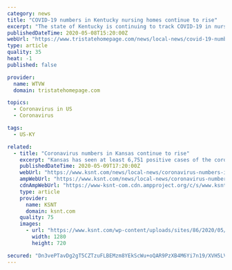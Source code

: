 ```yaml
---
category: news
title: "COVID-19 numbers in Kentucky nursing homes continue to rise"
excerpt: "The state of Kentucky is continuing to track COVID-19 in nursing homes across the state. As of May 7, 2020, the following facilities in the Tri-State viewing area have"
publishedDateTime: 2020-05-08T15:20:00Z
webUrl: "https://www.tristatehomepage.com/news/local-news/covid-19-numbers-in-kentucky-nursing-homes-continue-to-rise/"
type: article
quality: 35
heat: -1
published: false

provider:
  name: WTVW
  domain: tristatehomepage.com

topics:
  - Coronavirus in US
  - Coronavirus

tags:
  - US-KY

related:
  - title: "Coronavirus numbers in Kansas continue to rise"
    excerpt: "Kansas has seen at least 6,751 positive cases of the coronavirus, including 157 deaths as of May 9, according to the state health department. For a full"
    publishedDateTime: 2020-05-09T17:20:00Z
    webUrl: "https://www.ksnt.com/news/local-news/coronavirus-numbers-in-kansas-continue-to-rise/"
    ampWebUrl: "https://www.ksnt.com/news/local-news/coronavirus-numbers-in-kansas-continue-to-rise/amp/"
    cdnAmpWebUrl: "https://www-ksnt-com.cdn.ampproject.org/c/s/www.ksnt.com/news/local-news/coronavirus-numbers-in-kansas-continue-to-rise/amp/"
    type: article
    provider:
      name: KSNT
      domain: ksnt.com
    quality: 75
    images:
      - url: "https://www.ksnt.com/wp-content/uploads/sites/86/2020/05/thumbnail_Coronavirus-Update-1-2-2-2-3-2-1-5-1-1.jpg?w=1280&h=720&crop=1"
        width: 1280
        height: 720

secured: "Dn3vePTavDg2gT5CZTzuFLBEMzm8YEkScWu+oQAR9PzXB4M6Yi7n19/XVH5LVA5gVyWvMBLi4HW2G6FQxv+D40prp7Ladx+DQ3vQTtCE1pgAw8I9HeGMkHhdGmV4GEnd13vh4chtdYtwC2bWHLx49MX8R+wm3N61RQ9Fs8XOut2TFKpUnVJT6LeUW2weSymkwpjH4wmNszJlSZFkrbtZqbbUUk5fAHe6adGVj2JnRWTMJu23L3RrI4F0N0jqUITYVTLW01ORn0PwHlF+BI3FoN1Tp4xmpNVvJSSdkZbvb6qmm9PbIB0BKDEx20SoOxi4nrrD7j7KR2FsZgbZcoblIqs4qg0HtW5uJ5+UZp1aXCea65LFylEQMvl/pD1D3uqvWu34zY/zBFF7IRcxrer0CtGYmRMv5tDthVxwGc6se34/kYKajYh5GVj7fAjrttANnYhzD60XW6fSc7kgGnseCa54ydxNZJXVAB+X/Xi+YN4=;TwEwrc0AgptCOxEYH7HMrA=="
---
```


